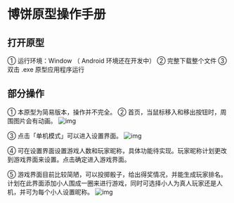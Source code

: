 # 博饼原型操作手册

## 打开原型
① 运行环境：Window （ Android 环境还在开发中）
② 完整下载整个文件
③ 双击 .exe 原型应用程序运行

## 部分操作
① 本原型为简易版本，操作并不完全。
② 首页，当鼠标移入和移出按钮时，周围图片会有动画。
![img](https://img-community.csdnimg.cn/images/09ab53106da94e50b1b25c5dfbc4aab2.png "=600 #left")

③ 点击「单机模式」可以进入设置界面。
![img](https://img-community.csdnimg.cn/images/d8f8c72f269b43c9895f6d59873e954a.png "=600 #left")

④ 可在设置界面设置游戏人数和玩家昵称，具体功能待实现。玩家昵称计划更改到游戏界面来设置。点击确定进入游戏界面。

⑤ 游戏界面目前比较简陋，可以投掷骰子，给出得奖情况，并能生成玩家排名。计划在此界面添加小人围成一圈来进行游戏，同时可选择小人为真人玩家还是人机，并可为每个小人设置昵称。
![img](https://img-community.csdnimg.cn/images/9ac48bd34bd743d29e65a2f779d5d399.png "=600 #left")